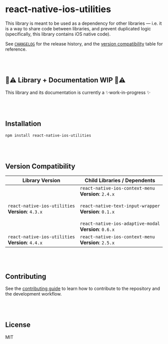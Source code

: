 # react-native-ios-utilities

This library is meant to be used as a dependency for other libraries — i.e. it is a way to share code between libraries, and prevent duplicated logic (specifically, this library contains iOS native code).

See [`CHANGELOG`](./CHANGELOG.md) for the release history, and the [version compatibility](#version-compatibility) table for reference.

<br><br>

## 🚧⚠️ Library + Documentation WIP 🚧⚠️

This library and its documentation is currently a ✨work-in-progress ✨

<br><br>

## Installation

```sh
npm install react-native-ios-utilities
```

<br><br>

## Version Compatibility

| Library Version                                       | Child Libraries / Dependents                                 |
| ----------------------------------------------------- | ------------------------------------------------------------ |
| `react-native-ios-utilities`<br/>**Version**: `4.3.x` | `react-native-ios-context-menu`<br/>**Version**: `2.4.x`<br/><br/>`react-native-text-input-wrapper`<br/>**Version**: `0.1.x`<br><br>`react-native-ios-adaptive-modal`<br/>**Version**: `0.6.x` |
| `react-native-ios-utilities`<br>**Version**: `4.4.x`  | `react-native-ios-context-menu`<br/>**Version**: `2.5.x`     |

<br><br>

## Contributing

See the [contributing guide](CONTRIBUTING.md) to learn how to contribute to the repository and the development workflow.

<br><br>

## License

MIT
